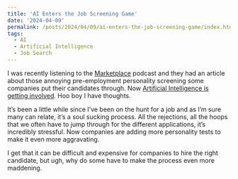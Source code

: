 ```yaml
---
title: 'AI Enters the Job Screening Game'
date: '2024-04-09'
permalink: /posts/2024/04/09/ai-enters-the-job-screening-game/index.html
tags:
  - AI
  - Artificial Intelligence
  - Job Search
---
```


I was recently listening to the [Marketplace](https://www.marketplace.org) podcast and they had an article about those annoying pre-employment personality screening some companies put their candidates through. Now [Artificial Intelligence is getting involved](https://www.marketplace.org/2024/04/08/tech-is-supercharging-pre-employment-personality-tests/). Hoo boy I have thoughts.
<!-- excerpt -->

It’s been a little while since I’ve been on the hunt for a job and as I’m sure many can relate, it’s a soul sucking process. All the rejections, all the hoops that we often have to jump through for the different applications, it’s incredibly stressful. Now companies are adding more personality tests to make it even more aggravating.

I get that it can be difficult and expensive for companies to hire the right candidate, but ugh, why do some have to make the process even more maddening.